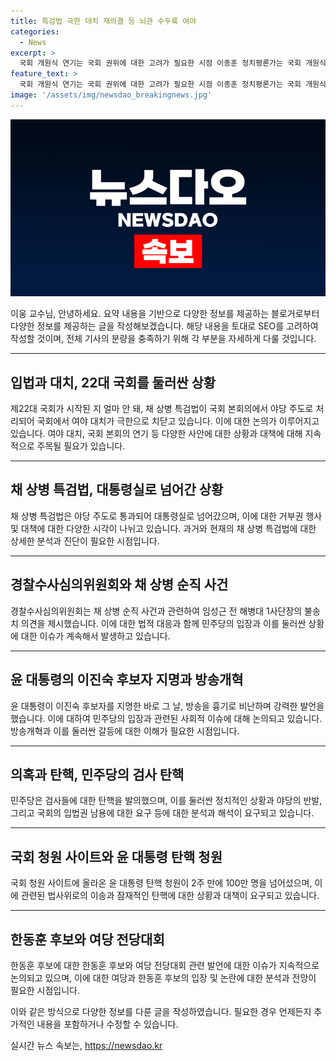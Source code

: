 ```yaml
---
title: 특검법 극한 대치 재의결 등 뇌관 수두룩 여야
categories:
  - News
excerpt: >
  국회 개원식 연기는 국회 권위에 대한 고려가 필요한 시점 이종훈 정치평론가는 국회 개원식 연기의 중요성을 강조하며, 채 상병 특검법 당혹과 대통령 실로 넘기는 논란을 지적. 차재원 교수는 특검법 집행 불가능성 강조. 변수는 총선 전 이벤트 였다고 사료. 이 후보의 패배 원인은 많은 변수 중 하나이며, 민주당이 탄핵안을 발의하되 신중한 제기 방침. 과거를 경험 고려하여 탄핵 결정의 신중함을 강조하는 의견까지. 100만 명 이상의 청원으로 법사위 전달된 윤 대통령 탄핵 청원에 대해 심의가 이어집니다.
feature_text: >
  국회 개원식 연기는 국회 권위에 대한 고려가 필요한 시점 이종훈 정치평론가는 국회 개원식 연기의 중요성을 강조하며, 채 상병 특검법 당혹과 대통령 실로 넘기는 논란을 지적. 차재원 교수는 특검법 집행 불가능성 강조. 변수는 총선 전 이벤트 였다고 사료. 이 후보의 패배 원인은 많은 변수 중 하나이며, 민주당이 탄핵안을 발의하되 신중한 제기 방침. 과거를 경험 고려하여 탄핵 결정의 신중함을 강조하는 의견까지. 100만 명 이상의 청원으로 법사위 전달된 윤 대통령 탄핵 청원에 대해 심의가 이어집니다.
image: '/assets/img/newsdao_breakingnews.jpg'
---
```


<p><img src="/assets/img/newsdao_breakingnews.jpg" alt="flaretime 속보" /></p>

<p>이웅 교수님, 안녕하세요. 요약 내용을 기반으로 다양한 정보를 제공하는 블로거로부터 다양한 정보를 제공하는 글을 작성해보겠습니다. 해당 내용을 토대로 SEO를 고려하여 작성할 것이며, 전체 기사의 분량을 충족하기 위해 각 부분을 자세하게 다룰 것입니다.</p>

<hr />

<h2 data-ke-size="size26">입법과 대치, 22대 국회를 둘러싼 상황</h2>

<p data-ke-size="size16">제22대 국회가 시작된 지 얼마 안 돼, 채 상병 특검법이 국회 본회의에서 야당 주도로 처리되어 국회에서 여야 대치가 극한으로 치닫고 있습니다. 이에 대한 논의가 이루어지고 있습니다. 여야 대치, 국회 본회의 연기 등 다양한 사안에 대한 상황과 대책에 대해 지속적으로 주목될 필요가 있습니다.</p>

<hr />

<h2 data-ke-size="size26">채 상병 특검법, 대통령실로 넘어간 상황</h2>

<p data-ke-size="size16">채 상병 특검법은 야당 주도로 통과되어 대통령실로 넘어갔으며, 이에 대한 거부권 행사 및 대책에 대한 다양한 시각이 나뉘고 있습니다. 과거와 현재의 채 상병 특검법에 대한 상세한 분석과 진단이 필요한 시점입니다.</p>

<hr />

<h2 data-ke-size="size26">경찰수사심의위원회와 채 상병 순직 사건</h2>

<p data-ke-size="size16">경찰수사심의위원회는 채 상병 순직 사건과 관련하여 임성근 전 해병대 1사단장의 불송치 의견을 제시했습니다. 이에 대한 법적 대응과 함께 민주당의 입장과 이를 둘러싼 상황에 대한 이슈가 계속해서 발생하고 있습니다.</p>

<hr />

<h2 data-ke-size="size26">윤 대통령의 이진숙 후보자 지명과 방송개혁</h2>

<p data-ke-size="size16">윤 대통령이 이진숙 후보자를 지명한 바로 그 날, 방송을 흉기로 비난하며 강력한 발언을 했습니다. 이에 대하여 민주당의 입장과 관련된 사회적 이슈에 대해 논의되고 있습니다. 방송개혁과 이를 둘러싼 갈등에 대한 이해가 필요한 시점입니다.</p>

<hr />

<h2 data-ke-size="size26">의혹과 탄핵, 민주당의 검사 탄핵</h2>

<p data-ke-size="size16">민주당은 검사들에 대한 탄핵을 발의했으며, 이를 둘러싼 정치적인 상황과 야당의 반발, 그리고 국회의 입법권 남용에 대한 요구 등에 대한 분석과 해석이 요구되고 있습니다.</p>

<hr />

<h2 data-ke-size="size26">국회 청원 사이트와 윤 대통령 탄핵 청원</h2>

<p data-ke-size="size16">국회 청원 사이트에 올라온 윤 대통령 탄핵 청원이 2주 만에 100만 명을 넘어섰으며, 이에 관련된 법사위로의 이송과 잠재적인 탄핵에 대한 상황과 대책이 요구되고 있습니다.</p>

<hr />

<h2 data-ke-size="size26">한동훈 후보와 여당 전당대회</h2>

<p data-ke-size="size16">한동훈 후보에 대한 한동훈 후보와 여당 전당대회 관련 발언에 대한 이슈가 지속적으로 논의되고 있으며, 이에 대한 여당과 한동훈 후보의 입장 및 논란에 대한 분석과 전망이 필요한 시점입니다.</p>

<p>이와 같은 방식으로 다양한 정보를 다룬 글을 작성하였습니다. 필요한 경우 언제든지 추가적인 내용을 포함하거나 수정할 수 있습니다.</p>
실시간 뉴스 속보는, <a href="https://newsdao.kr" rel="dofollow">https://newsdao.kr</a>


